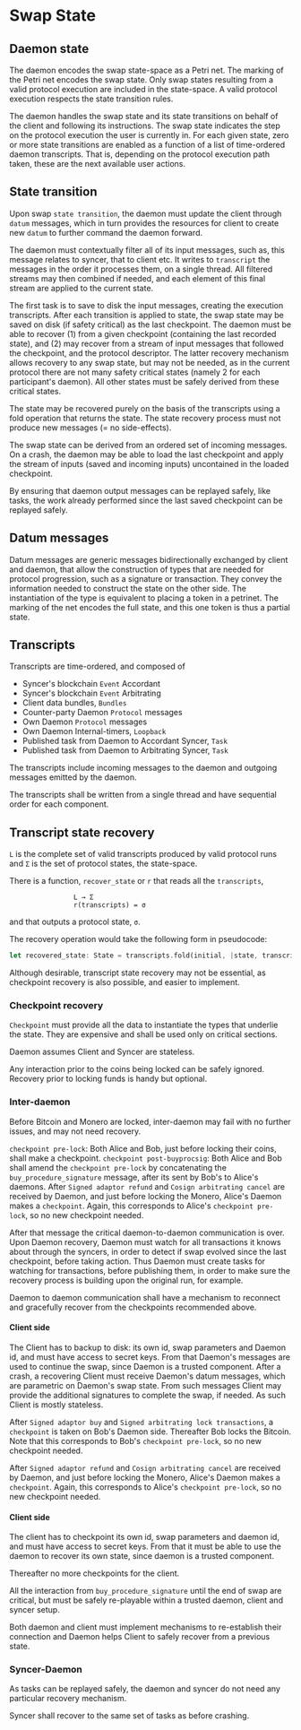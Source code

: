# Swap State

## Daemon state
The daemon encodes the swap state-space as a Petri net. The marking of the Petri net encodes the swap state. Only swap states resulting from a valid protocol execution are included in the state-space. A valid protocol execution respects the state transition rules.

The daemon handles the swap state and its state transitions on behalf of the client and following its instructions. The swap state indicates the step on the protocol execution the user is currently in.  For each given state, zero or more state transitions are enabled as a function of a list of time-ordered daemon transcripts. That is, depending on the protocol execution path taken, these are the next available user actions.

## State transition
Upon swap `state transition`, the daemon must update the client through `datum` messages, which in turn provides the resources for client to create new `datum` to further command the daemon forward.

The daemon must contextually filter all of its input messages, such as, this message relates to syncer, that to client etc. It writes to `transcript` the messages in the order it processes them, on a single thread.  All filtered streams may then combined if needed, and each element of this final stream are applied to the current state.

The first task is to save to disk the input messages, creating the execution transcripts. After each transition is applied to state, the swap state may be saved on disk (if safety critical) as the last checkpoint. The daemon must be able to recover (1) from a given checkpoint (containing the last recorded state), and (2) may recover from a stream of input messages that followed the checkpoint, and the protocol descriptor. The latter recovery mechanism allows recovery to any swap state, but may not be needed, as in the current protocol there are not many safety critical states (namely 2 for each participant's daemon). All other states must be safely derived from these critical states.

The state may be recovered purely on the basis of the transcripts using a fold operation that returns the state. The state recovery process must not produce new messages (= no side-effects).

The swap state can be derived from an ordered set of incoming messages. On a crash, the daemon may be able to load the last checkpoint and apply the stream of inputs (saved and incoming inputs) uncontained in the loaded checkpoint.

By ensuring that daemon output messages can be replayed safely, like tasks, the work already performed since the last saved checkpoint can be replayed safely.

## Datum messages
Datum messages are generic messages bidirectionally exchanged by client and daemon, that allow the construction of types that are needed for protocol progression, such as a signature or transaction. They convey the information needed to construct the state on the other side. The instantiation of the type is equivalent to placing a token in a petrinet. The marking of the net encodes the full state, and this one token is thus a partial state. 

## Transcripts 
Transcripts are time-ordered, and composed of 
  - Syncer's blockchain `Event` Accordant
  - Syncer's blockchain `Event` Arbitrating
  - Client data bundles, `Bundles`
  - Counter-party Daemon `Protocol` messages
  - Own Daemon `Protocol` messages 
  - Own Daemon Internal-timers, `Loopback`
  - Published task from Daemon to Accordant Syncer, `Task`
  - Published task from Daemon to Arbitrating Syncer, `Task`

The transcripts include incoming messages to the daemon and outgoing messages emitted by the daemon.

The transcripts shall be written from a single thread and have sequential order for each component.

## Transcript state recovery

`L` is the complete set of valid transcripts produced by valid protocol runs and `Σ` is the set of protocol states, the state-space.

There is a function, `recover_state` or `r` that reads all the `transcripts`,

```
                L → Σ
                r(transcripts) = σ
```

and that outputs a protocol state, `σ`.

The recovery operation would take the following form in pseudocode:

``` rust
let recovered_state: State = transcripts.fold(initial, |state, transcript| state.apply(transcript));
```

Although desirable, transcript state recovery may not be essential, as checkpoint recovery is also possible, and easier to implement.

### Checkpoint recovery

`Checkpoint` must provide all the data to instantiate the types that underlie the state. They are expensive and shall be used only on critical sections.



Daemon assumes Client and Syncer are stateless.



Any interaction prior to the coins being locked can be safely ignored. Recovery prior to locking funds is handy but optional. 

### Inter-daemon
Before Bitcoin and Monero are locked, inter-daemon may fail with no further issues, and may not need recovery. 

`checkpoint pre-lock`: Both Alice and Bob, just before locking their coins, shall make a checkpoint. 
`checkpoint post-buyprocsig`: Both Alice and Bob shall amend the `checkpoint pre-lock` by concatenating the `buy_procedure_signature` message, after its sent by Bob's to Alice's daemons. 
After `Signed adaptor refund` and `Cosign arbitrating cancel` are received by Daemon, and just before locking the Monero, Alice's Daemon makes a `checkpoint`. Again, this corresponds to Alice's `checkpoint pre-lock`, so no new checkpoint needed.

After that message the critical daemon-to-daemon communication is over. 
Upon Daemon recovery, Daemon must watch for all transactions it knows about through the syncers, in order to detect if swap evolved since the last checkpoint, before taking action. Thus Daemon must create tasks for watching for transactions, before publishing them, in order to make sure the recovery process is building upon the original run, for example.

Daemon to daemon communication shall have a mechanism to reconnect and gracefully recover from the checkpoints recommended above. 


#### Client side

The Client has to backup to disk: its own id, swap parameters and Daemon id, and must have access to secret keys. From that Daemon's messages are used to continue the swap, since Daemon is a trusted component. After a crash, a recovering Client must receive Daemon's datum messages, which are parametric on Daemon's swap state. From such messages Client may provide the additional signatures to complete the swap, if needed. As such Client is mostly stateless.

After `Signed adaptor buy` and `Signed arbitrating lock transactions`, a `checkpoint` is taken on Bob's Daemon side. Thereafter Bob locks the Bitcoin. Note that this corresponds to Bob's `checkpoint pre-lock`, so no new checkpoint needed.

After `Signed adaptor refund` and `Cosign arbitrating cancel` are received by Daemon, and just before locking the Monero, Alice's Daemon makes a `checkpoint`. Again, this corresponds to Alice's `checkpoint pre-lock`, so no new checkpoint needed.

#### Client side
The client has to checkpoint its own id, swap parameters and daemon id, and must have access to secret keys. From that it must be able to use the daemon to recover its own state, since daemon is a trusted component.

Thereafter no more checkpoints for the client.

All the interaction from `buy_procedure_signature` until the end of swap are critical, but must be safely re-playable within a trusted daemon, client and syncer setup.

Both daemon and client must implement mechanisms to re-establish their connection and Daemon helps Client to safely recover from a previous state.

### Syncer-Daemon

As tasks can be replayed safely, the daemon and syncer do not need any particular recovery mechanism. 

Syncer shall recover to the same set of tasks as before crashing.
